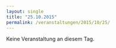 ```yaml
---
layout: single
title: "25.10.2015"
permalink: /veranstaltungen/2015/10/25/
---
```


Keine Veranstaltung an diesem Tag.
